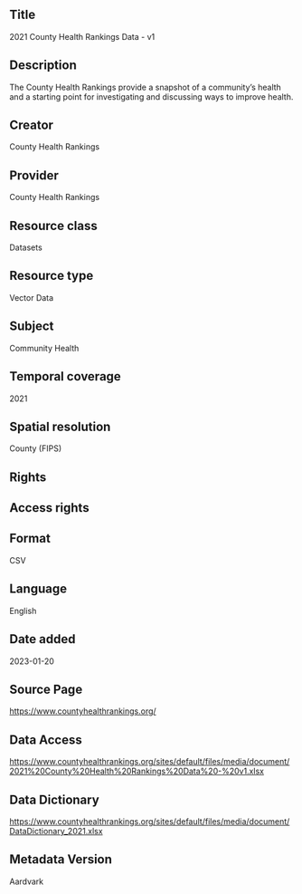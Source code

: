 
## Title  
2021 County Health Rankings Data - v1

## Description
The County Health Rankings provide a snapshot of a community’s health and a starting point for investigating and discussing ways to improve health.

## Creator
County Health Rankings

## Provider
County Health Rankings

## Resource class
Datasets

## Resource type
Vector Data

## Subject
Community Health

## Temporal coverage
2021

## Spatial resolution
County (FIPS)

## Rights

## Access rights

## Format
CSV

## Language
English

## Date added
2023-01-20

## Source Page
https://www.countyhealthrankings.org/

## Data Access 
https://www.countyhealthrankings.org/sites/default/files/media/document/2021%20County%20Health%20Rankings%20Data%20-%20v1.xlsx

## Data Dictionary
https://www.countyhealthrankings.org/sites/default/files/media/document/DataDictionary_2021.xlsx

## Metadata Version

Aardvark